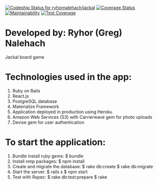 [ ![Codeship Status for ryhornalehach/jackal](https://app.codeship.com/projects/a9c580b0-cfd6-0135-a119-523bd0538b6a/status?branch=master)](https://app.codeship.com/projects/262268)
[![Coverage Status](https://coveralls.io/repos/github/ryhornalehach/jackal/badge.svg?branch=master)](https://coveralls.io/github/ryhornalehach/jackal?branch=master)
[![Maintainability](https://api.codeclimate.com/v1/badges/86b1388238faf3667f88/maintainability)](https://codeclimate.com/github/ryhornalehach/jackal/maintainability)
[![Test Coverage](https://api.codeclimate.com/v1/badges/86b1388238faf3667f88/test_coverage)](https://codeclimate.com/github/ryhornalehach/jackal/test_coverage)

# Developed by: Ryhor (Greg) Nalehach
Jackal board game

# Technologies used in the app:
  1. Ruby on Rails
  2. React.js
  3. PostgreSQL database
  4. Materialize Framework
  5. Application deployed in production using Heroku
  6. Amazon Web Services (S3) with Carrierwave gem for photo uploads
  7. Devise gem for user authentication

# To start the application:
  1. Bundle install ruby gems:
    $ bundle
  2. Install nmp packages:
    $ npm install
  3. Create and migrate the database:
    $ rake db:create
    $ rake db:migrate
  4. Start the server:
    $ rails s
    $ npm start
  5. Test with Rspec:
    $ rake db:test:prepare
    $ rake
